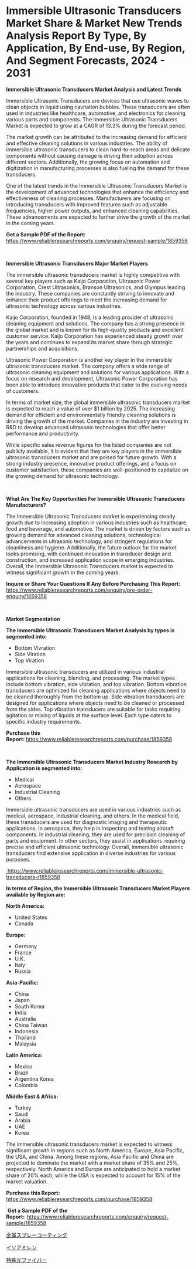 <p><h1>Immersible Ultrasonic Transducers Market Share & Market New Trends Analysis Report By Type, By Application, By End-use, By Region, And Segment Forecasts, 2024 - 2031</h1></p><p><strong>Immersible Ultrasonic Transducers Market Analysis and Latest Trends</strong></p>
<p><p>Immersible Ultrasonic Transducers are devices that use ultrasonic waves to clean objects in liquid using cavitation bubbles. These transducers are often used in industries like healthcare, automotive, and electronics for cleaning various parts and components. The Immersible Ultrasonic Transducers Market is expected to grow at a CAGR of 13.3% during the forecast period. </p><p>The market growth can be attributed to the increasing demand for efficient and effective cleaning solutions in various industries. The ability of immersible ultrasonic transducers to clean hard-to-reach areas and delicate components without causing damage is driving their adoption across different sectors. Additionally, the growing focus on automation and digitization in manufacturing processes is also fueling the demand for these transducers.</p><p>One of the latest trends in the Immersible Ultrasonic Transducers Market is the development of advanced technologies that enhance the efficiency and effectiveness of cleaning processes. Manufacturers are focusing on introducing transducers with improved features such as adjustable frequencies, higher power outputs, and enhanced cleaning capabilities. These advancements are expected to further drive the growth of the market in the coming years.</p></p>
<p><strong>Get a Sample PDF of the Report:&nbsp;</strong> <a href="https://www.reliableresearchreports.com/enquiry/request-sample/1859358">https://www.reliableresearchreports.com/enquiry/request-sample/1859358</a></p>
<p>&nbsp;</p>
<p><strong>Immersible Ultrasonic Transducers Major Market Players</strong></p>
<p><p>The immersible ultrasonic transducers market is highly competitive with several key players such as Kaijo Corporation, Ultrasonic Power Corporation, Crest Ultrasonics, Branson Ultrasonics, and Olympus leading the industry. These companies are constantly striving to innovate and enhance their product offerings to meet the increasing demand for ultrasonic technology across various industries.</p><p>Kaijo Corporation, founded in 1948, is a leading provider of ultrasonic cleaning equipment and solutions. The company has a strong presence in the global market and is known for its high-quality products and excellent customer service. Kaijo Corporation has experienced steady growth over the years and continues to expand its market share through strategic partnerships and acquisitions.</p><p>Ultrasonic Power Corporation is another key player in the immersible ultrasonic transducers market. The company offers a wide range of ultrasonic cleaning equipment and solutions for various applications. With a focus on research and development, Ultrasonic Power Corporation has been able to introduce innovative products that cater to the evolving needs of customers.</p><p>In terms of market size, the global immersible ultrasonic transducers market is expected to reach a value of over $1 billion by 2025. The increasing demand for efficient and environmentally friendly cleaning solutions is driving the growth of the market. Companies in the industry are investing in R&D to develop advanced ultrasonic technologies that offer better performance and productivity.</p><p>While specific sales revenue figures for the listed companies are not publicly available, it is evident that they are key players in the immersible ultrasonic transducers market and are poised for future growth. With a strong industry presence, innovative product offerings, and a focus on customer satisfaction, these companies are well-positioned to capitalize on the growing demand for ultrasonic technology.</p></p>
<p>&nbsp;</p>
<p><strong>What Are The Key Opportunities For Immersible Ultrasonic Transducers Manufacturers?</strong></p>
<p><p>The Immersible Ultrasonic Transducers market is experiencing steady growth due to increasing adoption in various industries such as healthcare, food and beverage, and automotive. The market is driven by factors such as growing demand for advanced cleaning solutions, technological advancements in ultrasonic technology, and stringent regulations for cleanliness and hygiene. Additionally, the future outlook for the market looks promising, with continued innovation in transducer design and construction, and increased application scope in emerging industries. Overall, the Immersible Ultrasonic Transducers market is expected to witness significant growth in the coming years.</p></p>
<p><strong>Inquire or Share Your Questions If Any Before Purchasing This Report:</strong> <a href="https://www.reliableresearchreports.com/enquiry/pre-order-enquiry/1859358">https://www.reliableresearchreports.com/enquiry/pre-order-enquiry/1859358</a></p>
<p>&nbsp;</p>
<p><strong>Market Segmentation</strong></p>
<p><strong>The Immersible Ultrasonic Transducers Market Analysis by types is segmented into:</strong></p>
<p><ul><li>Bottom Vivration</li><li>Side Viration</li><li>Top Viration</li></ul></p>
<p><p>Immersible ultrasonic transducers are utilized in various industrial applications for cleaning, blending, and processing. The market types include bottom vibration, side vibration, and top vibration. Bottom vibration transducers are optimized for cleaning applications where objects need to be cleaned thoroughly from the bottom up. Side vibration transducers are designed for applications where objects need to be cleaned or processed from the sides. Top vibration transducers are suitable for tasks requiring agitation or mixing of liquids at the surface level. Each type caters to specific industry requirements.</p></p>
<p><strong>Purchase this Report:&nbsp;</strong><a href="https://www.reliableresearchreports.com/purchase/1859358">https://www.reliableresearchreports.com/purchase/1859358</a></p>
<p>&nbsp;</p>
<p><strong>The Immersible Ultrasonic Transducers Market Industry Research by Application is segmented into:</strong></p>
<p><ul><li>Medical</li><li>Aerospace</li><li>Industrial Cleaning</li><li>Others</li></ul></p>
<p><p>Immersible ultrasonic transducers are used in various industries such as medical, aerospace, industrial cleaning, and others. In the medical field, these transducers are used for diagnostic imaging and therapeutic applications. In aerospace, they help in inspecting and testing aircraft components. In industrial cleaning, they are used for precision cleaning of parts and equipment. In other sectors, they assist in applications requiring precise and efficient ultrasonic technology. Overall, immersible ultrasonic transducers find extensive application in diverse industries for various purposes.</p></p>
<p><a href="https://www.reliableresearchreports.com/immersible-ultrasonic-transducers-r1859358">&nbsp;https://www.reliableresearchreports.com/immersible-ultrasonic-transducers-r1859358</a></p>
<p><strong>In terms of Region, the Immersible Ultrasonic Transducers Market Players available by Region are:</strong></p>
<p>
    <p> <strong> North America: </strong>
        <ul>
            <li>United States</li>
            <li>Canada</li>
        </ul>
        </p> 
    <p> <strong> Europe: </strong>
        <ul>
            <li>Germany</li>
            <li>France</li>
            <li>U.K.</li>
            <li>Italy</li>
            <li>Russia</li>
        </ul>
        </p> 
    <p> <strong> Asia-Pacific: </strong>
        <ul>
            <li>China</li>
            <li>Japan</li>
            <li>South Korea</li>
            <li>India</li>
            <li>Australia</li>
            <li>China Taiwan</li>
            <li>Indonesia</li>
            <li>Thailand</li>
            <li>Malaysia</li>
        </ul>
        </p> 
    <p> <strong> Latin America: </strong>
        <ul>
            <li>Mexico</li>
            <li>Brazil</li>
            <li>Argentina Korea</li>
            <li>Colombia</li>
        </ul>
        </p> 
    <p> <strong> Middle East & Africa: </strong>
        <ul>
            <li>Turkey</li>
            <li>Saudi</li>
            <li>Arabia</li>
            <li>UAE</li>
            <li>Korea</li>
        </ul>
    </p>
    </p>
<p><p>The immersible ultrasonic transducers market is expected to witness significant growth in regions such as North America, Europe, Asia Pacific, the USA, and China. Among these regions, Asia Pacific and China are projected to dominate the market with a market share of 35% and 25%, respectively. North America and Europe are anticipated to hold a market share of 20% each, while the USA is expected to account for 15% of the market valuation.</p></p>
<p><strong>Purchase this Report: </strong><a href="https://www.reliableresearchreports.com/purchase/1859358">https://www.reliableresearchreports.com/purchase/1859358</a></p>
<p>&nbsp;<strong>Get a Sample PDF of the Report:&nbsp;&nbsp;</strong><a href="https://www.reliableresearchreports.com/enquiry/request-sample/1859358">https://www.reliableresearchreports.com/enquiry/request-sample/1859358</a></p>
<p><strong></strong></p>
<p><p><a href="https://github.com/Sophiaard2003/Market-Research-Report-List-1/blob/main/620723821778.md">金属スプレーコーティング</a></p><p><a href="https://medium.com/@billyarton5656871/%E3%82%A4%E3%82%BD%E3%82%A2%E3%83%9F%E3%83%AC%E3%83%B3%E5%B8%82%E5%A0%B4%E3%81%AF-%E5%B8%82%E5%A0%B4%E3%82%B7%E3%82%A7%E3%82%A2-%E3%82%B5%E3%82%A4%E3%82%BA-2031%E5%B9%B4%E3%81%BE%E3%81%A7%E3%81%AE%E4%BA%88%E6%B8%AC%E3%81%AB%E7%84%A6%E7%82%B9%E3%82%92%E5%BD%93%E3%81%A6%E3%81%A6%E3%81%84%E3%81%BE%E3%81%99-4a6a5c043f5b">イソアミレン</a></p><p><a href="https://medium.com/@jordanilliamson678678/%E7%89%B9%E6%AE%8A%E5%85%89%E3%83%95%E3%82%A1%E3%82%A4%E3%83%90%E3%83%BC%E5%B8%82%E5%A0%B4%E3%81%AE%E8%A6%8B%E9%80%9A%E3%81%97-%E5%B8%82%E5%A0%B4%E5%8B%95%E5%90%91-%E6%88%90%E9%95%B7-2024%E5%B9%B4%E3%81%8B%E3%82%892031%E5%B9%B4%E3%81%BE%E3%81%A7%E3%81%AE%E4%BA%88%E6%B8%AC-e0c0277c7118">特殊光ファイバー</a></p></p>